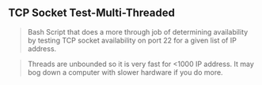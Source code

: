 ## TCP Socket Test-Multi-Threaded

>Bash Script that does a more through job of determining availability by testing TCP socket availability on port 22 for a given list of IP address.

>Threads are unbounded so it is very fast for <1000 IP address. It may bog down a computer with slower hardware if you do more.

